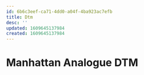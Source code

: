```yaml
---
id: 6b6c3eef-ca71-4dd0-a04f-4ba923ac7efb
title: Dtm
desc: ''
updated: 1609645137984
created: 1609645137984
---
```


# Manhattan Analogue DTM
